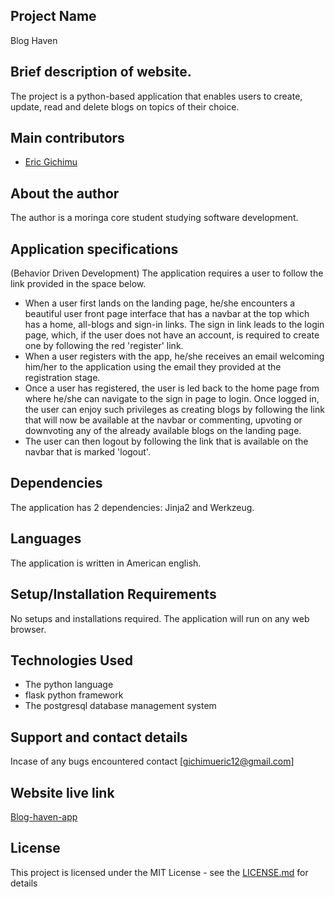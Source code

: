 ## Project Name
 Blog Haven

## Brief description of website.
The project is a python-based application that enables users to create, update, read and delete blogs on topics of their choice.

## Main contributors
- [Eric Gichimu](https://github.com/Gichimu)

## About the author
The author is a moringa core student studying software development.

## Application specifications
(Behavior Driven Development)
The application requires a user to follow the link provided in the space below. 
* When a user first lands on the landing page, he/she encounters a beautiful user front page interface that has a navbar at the top which has a home, all-blogs and sign-in links. The sign in link leads to the login page, which, if the user does
not have an account, is required to create one by following the red 'register' link.
* When a user registers with the app, he/she receives an email welcoming him/her to the application using the email they
provided at the registration stage.
* Once a user has registered, the user is led back to the home page from where he/she can navigate to the sign in page to login. Once logged in, the user can enjoy such privileges as creating blogs by following the link that will now be available at the navbar or commenting, upvoting or downvoting any of the already available blogs on the landing page.
* The user can then logout by following the link that is available on the navbar that is marked 'logout'.

## Dependencies
The application has 2 dependencies: Jinja2 and Werkzeug. 
 
## Languages
The application is written in American english.

## Setup/Installation Requirements
No setups and installations required. The application will run on any web browser.

## Technologies Used
* The python language
* flask python framework
* The postgresql database management system


## Support and contact details
 Incase of any bugs encountered contact [gichimueric12@gmail.com]

## Website live link
[Blog-haven-app](https://blog-haven-app.herokuapp.com/)

## License
This project is licensed under the MIT License - see the [LICENSE.md](https://github.com/Gichimu/blog-haven/blob/master/LICENCE.md) for details
